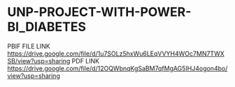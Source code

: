 # UNP-PROJECT-WITH-POWER-BI_DIABETES

PBIF FILE LINK https://drive.google.com/file/d/1u7SOLz5hxWu6LEqVVYH4WOc7MN7TWXSB/view?usp=sharing
PDF LINK https://drive.google.com/file/d/12OQWbnqKgSaBM7qfMgAG5IHJ4ogon4bo/view?usp=sharing
